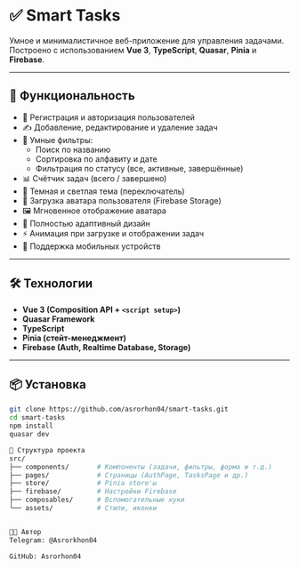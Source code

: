 # ✅ Smart Tasks

Умное и минималистичное веб-приложение для управления задачами. Построено с использованием **Vue 3**, **TypeScript**, **Quasar**, **Pinia** и **Firebase**.

---

## 🚀 Функциональность

- 🔐 Регистрация и авторизация пользователей
- ✍️ Добавление, редактирование и удаление задач
- 🧠 Умные фильтры:
  - Поиск по названию
  - Сортировка по алфавиту и дате
  - Фильтрация по статусу (все, активные, завершённые)
- 📊 Счётчик задач (всего / завершено)
- 🌙 Темная и светлая тема (переключатель)
- 📁 Загрузка аватара пользователя (Firebase Storage)
- 🖼️ Мгновенное отображение аватара
- 🎨 Полностью адаптивный дизайн
- ⚡ Анимация при загрузке и отображении задач
- 📱 Поддержка мобильных устройств

---

## 🛠️ Технологии

- **Vue 3 (Composition API + `<script setup>`)**
- **Quasar Framework**
- **TypeScript**
- **Pinia (стейт-менеджмент)**
- **Firebase (Auth, Realtime Database, Storage)**

---

## 📦 Установка

```bash
git clone https://github.com/asrorhon04/smart-tasks.git
cd smart-tasks
npm install
quasar dev

📁 Структура проекта
src/
├── components/       # Компоненты (задачи, фильтры, форма и т.д.)
├── pages/            # Страницы (AuthPage, TasksPage и др.)
├── store/            # Pinia store'ы
├── firebase/         # Настройки Firebase
├── composables/      # Вспомогательные хуки
└── assets/           # Стили, иконки


🧑‍💻 Автор
Telegram: @Asrorkhon04

GitHub: Asrorhon04
